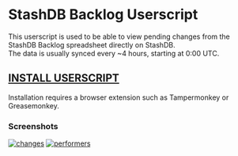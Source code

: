 # StashDB Backlog Userscript

This userscript is used to be able to view pending changes from the StashDB Backlog spreadsheet directly on StashDB.  
The data is usually synced every ~4 hours, starting at 0:00 UTC.
## [**INSTALL USERSCRIPT**](https://gist.github.com/peolic/e4713081f7ad063cd0e91f2482ac39a7/raw/stashdb-backlog.user.js)

Installation requires a browser extension such as Tampermonkey or Greasemonkey.

### Screenshots
[![changes](https://i.ibb.co/2FGhCLH/changes.png)](https://i.ibb.co/S6FyM1G/changes.png)
[![performers](https://i.ibb.co/jWYNPMH/performers.png)](https://i.ibb.co/JyT1w7C/performers.png)

